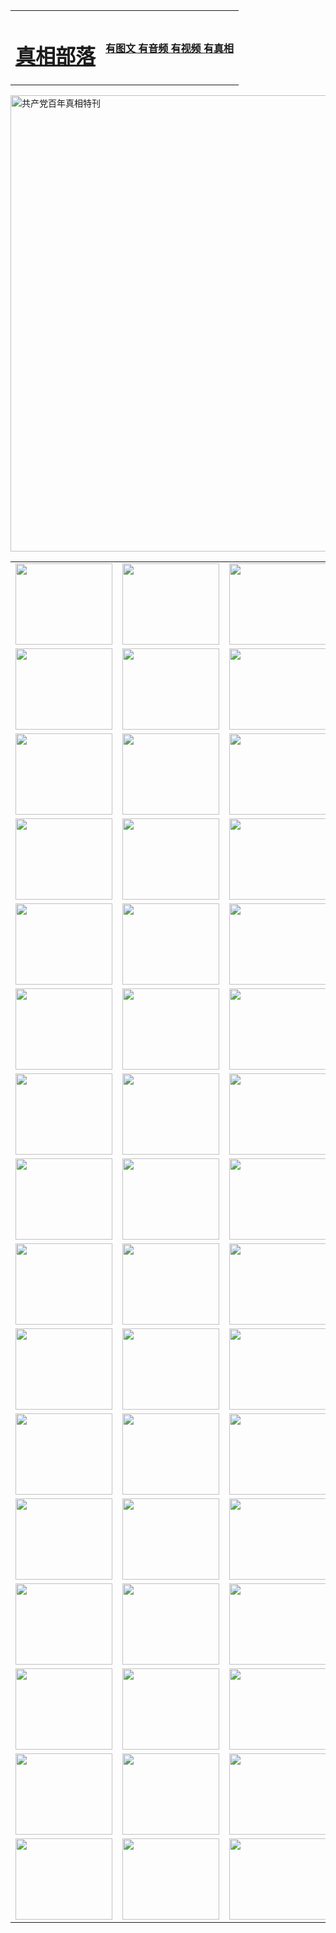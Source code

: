 <table>
<tr>

<td>
	<H1><a href="http://l07.bezopline.com/zx/">真相部落</a></H1>
</td>
<td>
	<H4><a href="http://l07.bezopline.com/zx/">有图文 有音频 有视频 有真相</a></H4>
</td>
</tr>
</table>

 <div ><a href="http://l07.bezopline.com/zx/bngcd/"><img src="http://l07.bezopline.com/zx/bngcd/gcdbnzx.jpg" width="730"  border="0" alt="共产党百年真相特刊"></a></div>

<table>
<tr>
	<td><a href="http://96.freebieit.com/xtr/107/"><img  src ="http://96.freebieit.com/pic/2017/02/107.jpg" width="155px" height="130px"></a></td>
	<td><a href="http://96.freebieit.com/xtr/829/"><img src ="http://96.freebieit.com/pic/2017/02/829.jpg" width="155px" height="130px"></a></td>
	<td><a href="http://96.freebieit.com/xtr/69/"><img  src ="http://96.freebieit.com/pic/2017/02/69.jpg" width="155px" height="130px"></a></td>
	<td><a href="http://96.freebieit.com/xtr/99/"><img  src ="http://96.freebieit.com/pic/2017/02/99.jpg" width="155px" height="130px"></a></td>
</tr>
<tr>
	<td><a href="http://96.freebieit.com/xtr/40/"><img  src ="http://96.freebieit.com/pic/2017/02/40.jpg" width="155px" height="130px"></a></td>
	<td><a href="http://96.freebieit.com/xtr/20/"><img  src ="http://96.freebieit.com/pic/2017/02/20.jpg" width="155px" height="130px"></a></td>
	<td><a href="http://96.freebieit.com/xtr/81/"><img  src ="http://96.freebieit.com/pic/2017/02/81.jpg" width="155px" height="130px"></a></td>
	<td><a href="http://96.freebieit.com/xtr/2/"><img  src ="http://96.freebieit.com/pic/2017/02/2.jpg" width="155px" height="130px"></a></td>
</tr>
<tr>
	<td><a href="http://96.freebieit.com/xtr/86/"><img  src ="http://96.freebieit.com/pic/2017/02/86.jpg" width="155px" height="130px"></a></td>
	<td><a href="http://96.freebieit.com/xtr/109/"><img  src ="http://96.freebieit.com/pic/2017/02/109.jpg" width="155px" height="130px"></a></td>
	<td><a href="http://96.freebieit.com/xtr/1378/"><img  src ="http://96.freebieit.com/pic/2017/02/1378.jpg" width="155px" height="130px"></a></td>
	<td><a href="http://96.freebieit.com/xtr/57/"><img  src ="http://96.freebieit.com/pic/2017/02/57.jpg" width="155px" height="130px"></a></td>
</tr>
<tr>
	<td><a href="http://96.freebieit.com/xtr/1219/"><img  src ="http://96.freebieit.com/pic/2017/02/1219.jpg" width="155px" height="130px"></a></td>
	<td><a href="http://96.freebieit.com/xtr/1220/"><img  src ="http://96.freebieit.com/pic/2017/02/1220.jpg" width="155px" height="130px"></a></td>
	<td><a href="http://96.freebieit.com/xtr/1221/"><img  src ="http://96.freebieit.com/pic/2017/02/1221.jpg" width="155px" height="130px"></a></td>
	<td><a href="http://96.freebieit.com/xtr/51/"><img  src ="http://96.freebieit.com/pic/2017/02/51.jpg" width="155px" height="130px"></a></td>
</tr>
<tr>
	<td><a href="http://96.freebieit.com/xtr/1055/"><img  src ="http://96.freebieit.com/pic/2017/02/1055.jpg" width="155px" height="130px"></a></td>
	<td><a href="http://96.freebieit.com/xtr/611/"><img  src ="http://96.freebieit.com/pic/2017/02/611.jpg" width="155px" height="130px"></a></td>
	<td><a href="http://96.freebieit.com/xtr/1121/"><img  src ="http://96.freebieit.com/pic/2017/02/1121.jpg" width="155px" height="130px"></a></td>
	<td><a href="http://96.freebieit.com/xtr/610/"><img  src ="http://96.freebieit.com/pic/2017/02/610.jpg" width="155px" height="130px"></a></td>
</tr>
<tr>
	<td><a href="http://96.freebieit.com/xtr/1128/"><img  src ="http://96.freebieit.com/pic/2017/02/1128.jpg" width="155px" height="130px"></a></td>
	<td><a href="http://96.freebieit.com/xtr/1395/"><img  src ="http://96.freebieit.com/pic/2017/02/1406.jpg" width="155px" height="130px"></a></td>
	<td><a href="http://96.freebieit.com/xtr/1407/"><img  src ="http://96.freebieit.com/pic/2017/02/1407.jpg" width="155px" height="130px"></a></td>
	<td><a href="http://96.freebieit.com/xtr/934/"><img  src ="http://96.freebieit.com/pic/2017/02/934.jpg" width="155px" height="130px"></a></td>
</tr>
<tr>
	<td><a href="http://96.freebieit.com/xtr/641/"><img  src ="http://96.freebieit.com/pic/2017/02/641.jpg" width="155px" height="130px"></a></td>
	<td><a href="http://96.freebieit.com/xtr/949/"><img  src ="http://96.freebieit.com/pic/2017/02/949.jpg" width="155px" height="130px"></a></td>
	<td><a href="http://96.freebieit.com/xtr/112/"><img  src ="http://96.freebieit.com/pic/2017/02/112.jpg" width="155px" height="130px"></a></td>
	<td><a href="http://96.freebieit.com/xtr/812/"><img  src ="http://96.freebieit.com/pic/2017/02/812.jpg" width="155px" height="130px"></a></td>
</tr>
<tr>
	<td><a href="http://96.freebieit.com/xtr/103/"><img  src ="http://96.freebieit.com/pic/2017/02/103.jpg" width="155px" height="130px"></a></td>
	<td><a href="http://96.freebieit.com/xtr/3/"><img  src ="http://96.freebieit.com/pic/2017/02/3.jpg" width="155px" height="130px"></a></td>
	<td><A href="http://96.freebieit.com/mp4/zx/2015/11/Lkmtt.mp4" target="_blank" title="莲开满天庭"><img  src="http://96.freebieit.com/pic/2015/11/Lkmtt3480_jssor.jpg"  width="155px" height="130px"></A></td>
	<td><A href="http://96.freebieit.com/mp4/zx/2015/11/2013513.mp4" target="_blank" title="飞旋的法轮"><img  src="http://96.freebieit.com/pic/2015/11/falun480_jssor.jpg"  width="155px" height="130px"></A></td>
</tr>
<tr>
	<td><A href="http://96.freebieit.com/mp4/zx/2015/11/NYParade.mp4" target="_blank" title="2004年4月10日法轮功纽约大游行"><img  src="http://96.freebieit.com/pic/2015/11/nyparade480_jssor.jpg"  width="155px" height="130px"></A></td>
	<td><A href="http://96.freebieit.com/mp4/news617/2015/05/WEB_s28093.mp4" target="_blank" title="2015年世界法轮大法日特别报导"><img  src="http://96.freebieit.com/pic/2015/11/p6752711a666997037_jssor.jpg"  width="155px" height="130px"></A></td>
	<td><A href="http://96.freebieit.com/mp4/news829/2015/11/30211_326650.mp4" target="_blank" title="沧州绑架案连审四天 民众抹泪称审好人"><img  src="http://96.freebieit.com/pic/2015/11/changzhou2480_jssor.jpg"  width="155px" height="130px"></A></td>
	<td><A href="http://96.freebieit.com/mp4/mhph/2015/10/changzhou.mp4" target="_blank" title="沧州真相--狮城血泪"><img  src="http://96.freebieit.com/pic/2015/11/changzhou480_jssor.jpg"  width="155px" height="130px"></A></td>
</tr>
<tr>
	<td><A href="http://96.freebieit.com/mp4/mhjd/mhjd_55.mp4" target="_blank" title="正义律师与无罪辩护"><img  src="http://96.freebieit.com/pic/2015/11/wzbh480_jssor.jpg"  width="155px" height="130px"></A></td>
	<td><A href="http://96.freebieit.com/mp4/zx/2015/11/layerkcs.mp4" target="_blank" title="中国的良心--高智晟律师"><img  src="http://96.freebieit.com/pic/2015/11/layerkcs2480_jssor.jpg"  width="155px" height="130px"></A></td>
	<td><A href="http://96.freebieit.com/mp4/mhph/2015/10/szxl.mp4" target="_blank" title="神州血泪--北京、大庆、广东、哈尔滨"><img  src="http://96.freebieit.com/pic/2015/11/szxl480_jssor.jpg"  width="155px" height="130px"></A></td>
	<td><A href="http://96.freebieit.com/mp4/zx/2015/11/TangShanFFXS.mp4" target="_blank" title="真相纪录片：凤凰新生"><img  src="http://96.freebieit.com/pic/2015/11/fhxs2480_jssor.jpg"  width="155px" height="130px"></A></td>
</tr>
<tr>
	<td><A href="http://96.freebieit.com/mp4/zx/2015/11/jidong.mp4" target="_blank" title="冀东监狱的罪恶"><img  src="http://96.freebieit.com/pic/2015/11/jidong480_jssor.jpg"  width="155px" height="130px"></A></td>
	<td><A href="http://96.freebieit.com/mp4/mhph/2015/10/tangshan.mp4" target="_blank" title="凤凰血泪"><img  src="http://96.freebieit.com/pic/2015/11/tangshan480_jssor.jpg"  width="155px" height="130px"></A>
					</div></td>
	<td>	<A href="http://96.freebieit.com/mp4/mhph/2015/10/zfxtzxl.mp4" target="_blank" title="政法系统罪行录--唐山篇"><img  src="http://96.freebieit.com/pic/2015/11/zfxtzxl480_jssor.jpg"  width="155px" height="130px"></A></td>
	<td><A href="http://96.freebieit.com/mp4/mhph/2015/10/QDBG.mp4" target="_blank" title="青岛悲歌"><img  src="http://96.freebieit.com/pic/2015/10/qdbg2480_jssor.jpg"  width="155px" height="130px"></A></td>
</tr>
<tr>
	<td><A href="http://96.freebieit.com/mp4/mhph/2015/10/huludao.mp4" target="_blank" title="葫芦岛永恒的见证"><img  src="http://96.freebieit.com/pic/2015/10/huludao480_jssor.jpg"  width="155px" height="130px"></A></td>
	<td><A href="http://96.freebieit.com/mp4/mhph/2015/10/qbzx.mp4" target="_blank" title="湖畔泉边听真相-济南泉城的传奇"><img  src="http://96.freebieit.com/pic/2015/10/hupan480_jssor.jpg"  width="155px" height="130px"></A></td>
	<td><A href="http://96.freebieit.com/mp4/mhph/2015/10/baoding_dvd_v2.mp4" target="_blank" title="燕赵悲歌"><img  src="http://96.freebieit.com/pic/2015/10/yzbg480_jssor.jpg"  width="155px" height="130px"></A></td>
	<td><A href="http://96.freebieit.com/mp4/zx/2015/11/meihuashi_complete_ED2.0.mp4" target="_blank" title="梅花诗完整版"><img  src="http://96.freebieit.com/pic/2015/11/mhs480_jssor.jpg"  width="155px" height="130px"></A></td>
</tr>
<tr>
	<td><A href="http://96.freebieit.com/mp4/zx/2015/11/fengbei512k.mp4" target="_blank" title="丰碑"><img  src="http://96.freebieit.com/pic/2015/11/fongbei480_jssor.jpg"  width="155px" height="130px"></A></td>
	<td><A href="http://96.freebieit.com/mp4/zx/2015/11/fytdxComplete.mp4" target="_blank" title="风雨天地行全集"><img  src="http://96.freebieit.com/pic/2015/11/fytdxWhite480_jssor.jpg"  width="155px" height="130px"></A></td>
	<td><A href="http://96.freebieit.com/mp4/zx/2015/11/JianZheng.mp4" target="_blank" title="见证"><img  src="http://96.freebieit.com/pic/2015/11/witness480_jssor.jpg"  width="155px" height="130px"></A></td>
	<td><A href="http://96.freebieit.com/mp4/mhph/2015/10/hcym.mp4" target="_blank" title="红朝阴谋"><img  src="http://96.freebieit.com/pic/2015/10/hcym480_jssor.jpg"  width="155px" height="130px"></A></td>
</tr>
<tr>
	<td><A href="http://96.freebieit.com/mp4/zx/2015/11/zfzxPalV3.mp4" target="_blank" title="是自焚还是骗局"><img  src="http://96.freebieit.com/pic/2015/11/zfzx4805_jssor.jpg"  width="155px" height="130px"></A></td>
	<td><A href="http://96.freebieit.com/mp4/zx/2015/11/lsdspMsyTd.mp4" target="_blank" title="历史的审判"><img  src="http://96.freebieit.com/pic/2015/11/lsdsp480_jssor.jpg"  width="155px" height="130px"></A></td>
	<td><A href="http://96.freebieit.com/mp4/news886/2015/11/concat886.mp4" target="_blank" title="一周全球控告江泽民"><img  src="http://96.freebieit.com/pic/2015/11/news886480_jssor.jpg"  width="155px" height="130px"></A></td>
	<td><A href="http://96.freebieit.com/mp4/news1378/2014/08/CQSD_s0_e4_v2_i0-CQSD_4-video.mp4" target="_blank" title="欧洲的抉择"><img  src="http://96.freebieit.com/pic/2015/11/p5143421a564166643-ss_jssor.jpg"  width="155px" height="130px"></A></td>
</tr>
<tr>
	<td><A href="http://96.freebieit.com/mp4/zx/2015/11/hk20150720parade.mp4" target="_blank" title="港法轮功反迫害大游行 大陆游客震撼"><img  src="http://96.freebieit.com/pic/2015/11/281098-ss_jssor.jpg"  width="155px" height="130px"></A></td>
	<td><A href="http://96.freebieit.com/mp4/zx/2015/11/20150720hkParade512k.mp4" target="_blank" title="香港法轮功720游行声援诉江潮"><img  src="http://96.freebieit.com/pic/2015/11/2015720parade480_jssor.jpg"  width="155px" height="130px"></A></td>
	<td><A href="http://96.freebieit.com/mp4/zx/2015/11/hktdc512.mp4" target="_blank" title="香港退党潮"><img  src="http://96.freebieit.com/pic/2015/11/hktdc480_jssor.jpg"  width="155px" height="130px"></A></td>
	<td><A href="http://96.freebieit.com/mp4/news413/2015/11/concat413.mp4" target="_blank" title="本月退党精选"><img  src="http://96.freebieit.com/pic/2015/11/tuidang480_jssor.jpg"  width="155px" height="130px"></A></td>
</tr>
<tr>
	<td><A href="http://96.freebieit.com/mp4/news823/2015/11/TSZG_British_1_QA_A_TSZG-61-1_XinHaoNianZuoZh_P617180.mp4" target="_blank" title="辛灏年：纪念《九评共产党》发表十周年演讲"><img  src="http://96.freebieit.com/pic/2015/11/xhn9p10480_jssor.jpg"  width="155px" height="130px"></A></td>
	<td><A href="http://96.freebieit.com/mp4/news57/2015/11/JPGCD8.mp4" target="_blank" title="【九评之八】评中国共产党的邪教本质"><img  src="http://96.freebieit.com/pic/2015/11/9pkcd8p480_jssor.jpg"  width="155px" height="130px"></A></td>
	<td><A href="http://96.freebieit.com/mp4/other/kao.Chih.Sheng_story.mp4"  target="_blank" title="超越恐惧:高智晟的故事"				style="font-size:20px;"><img src="http://96.freebieit.com/pic/2016/12/GZS201408070902.jpg"  width="155px" height="130px">
						</A></td>
	<td><A href="http://96.freebieit.com/mp4/zx/2016/11/oh10yearsInv.mp4"  target="_blank" title="纪录片《活摘 十年调查》完整版" style="font-size:20px;"><img src="http://96.freebieit.com/pic/2016/11/10yearsOHinv.jpg"  width="155px" height="130px">
						</A></td>
</tr>
</table>


